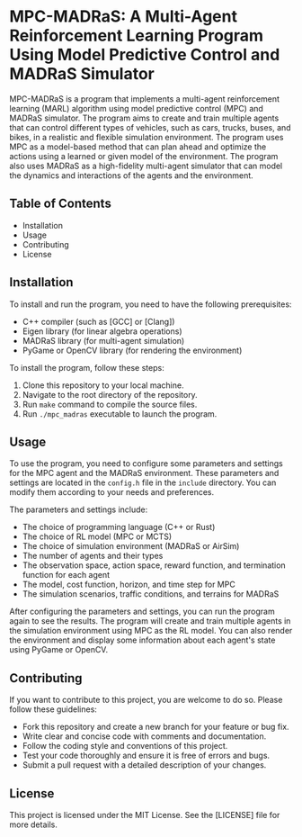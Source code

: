# MPC-MADRaS: A Multi-Agent Reinforcement Learning Program Using Model Predictive Control and MADRaS Simulator

MPC-MADRaS is a program that implements a multi-agent reinforcement learning (MARL) algorithm using model predictive control (MPC) and MADRaS simulator. The program aims to create and train multiple agents that can control different types of vehicles, such as cars, trucks, buses, and bikes, in a realistic and flexible simulation environment. The program uses MPC as a model-based method that can plan ahead and optimize the actions using a learned or given model of the environment. The program also uses MADRaS as a high-fidelity multi-agent simulator that can model the dynamics and interactions of the agents and the environment.

## Table of Contents

- Installation
- Usage
- Contributing
- License

## Installation

To install and run the program, you need to have the following prerequisites:

- C++ compiler (such as [GCC] or [Clang])
- Eigen library (for linear algebra operations)
- MADRaS library (for multi-agent simulation)
- PyGame or OpenCV library (for rendering the environment)

To install the program, follow these steps:

1. Clone this repository to your local machine.
2. Navigate to the root directory of the repository.
3. Run `make` command to compile the source files.
4. Run `./mpc_madras` executable to launch the program.

## Usage

To use the program, you need to configure some parameters and settings for the MPC agent and the MADRaS environment. These parameters and settings are located in the `config.h` file in the `include` directory. You can modify them according to your needs and preferences.

The parameters and settings include:

- The choice of programming language (C++ or Rust)
- The choice of RL model (MPC or MCTS)
- The choice of simulation environment (MADRaS or AirSim)
- The number of agents and their types
- The observation space, action space, reward function, and termination function for each agent
- The model, cost function, horizon, and time step for MPC
- The simulation scenarios, traffic conditions, and terrains for MADRaS

After configuring the parameters and settings, you can run the program again to see the results. The program will create and train multiple agents in the simulation environment using MPC as the RL model. You can also render the environment and display some information about each agent's state using PyGame or OpenCV.

## Contributing

If you want to contribute to this project, you are welcome to do so. Please follow these guidelines:

- Fork this repository and create a new branch for your feature or bug fix.
- Write clear and concise code with comments and documentation.
- Follow the coding style and conventions of this project.
- Test your code thoroughly and ensure it is free of errors and bugs.
- Submit a pull request with a detailed description of your changes.

## License

This project is licensed under the MIT License. See the [LICENSE] file for more details.